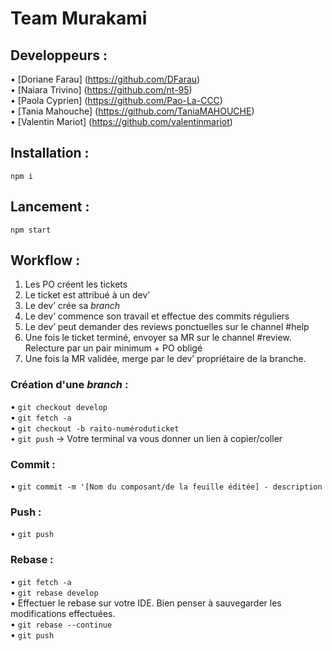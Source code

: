 # Team Murakami         
          
## Developpeurs :      
         
• [Doriane Farau] (https://github.com/DFarau)         
• [Naiara Trivino] (https://github.com/nt-95)       
• [Paola Cyprien] (https://github.com/Pao-La-CCC)       
• [Tania Mahouche] (https://github.com/TaniaMAHOUCHE)        
• [Valentin Mariot] (https://github.com/valentinmariot)         
        
## Installation :     
`npm i`    
      
## Lancement :             
`npm start`     
      
## Workflow :       
              
1. Les PO créent les tickets       
2. Le ticket est attribué à un dev’       
3. Le dev’ crée sa *branch*       
4. Le dev’ commence son travail et effectue des commits réguliers       
5. Le dev’ peut demander des reviews ponctuelles sur le channel #help       
6. Une fois le ticket terminé, envoyer sa MR sur le channel #review. Relecture par un pair minimum + PO obligé        
7. Une fois la MR validée, merge par le dev’ propriétaire de la branche.       
             
### Création d'une *branch* :     
• `git checkout develop`     
• `git fetch -a`     
• `git checkout -b raito-numéroduticket`     
• `git push` -> Votre terminal va vous donner un lien à copier/coller     
     
### Commit :      
• `git commit -m '[Nom du composant/de la feuille éditée] - description`     
     
### Push :           
• `git push`          
           
### Rebase :      
• `git fetch -a`     
• `git rebase develop`     
• Effectuer le rebase sur votre IDE. Bien penser à sauvegarder les modifications effectuées.      
• `git rebase --continue`     
• `git push`     
     